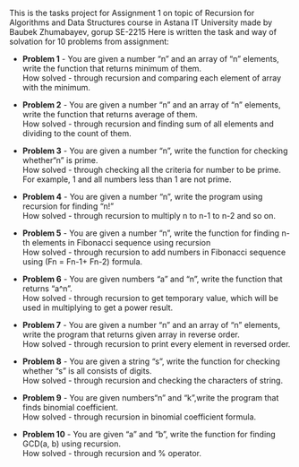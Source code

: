 This is the tasks project for Assignment 1 on topic of Recursion for Algorithms and Data Structures course in Astana IT University made by Baubek Zhumabayev, gorup SE-2215
Here is written the task and way of solvation for 10 problems from assignment:

* **Problem 1** - You are given a number “n” and an array of “n” elements,
write the function that returns minimum of them.    
How solved - through recursion and comparing each element of array with the minimum.


* **Problem 2** - You are given a number “n” and an array of “n” elements,
write the function that returns average of them.    
How solved - through recursion and finding sum of all elements and dividing to the count of them.


* **Problem 3** - You are given a number “n”, write the function for checking
whether“n” is prime.    
How solved - through checking all the criteria for number to be prime. For example, 1 and all numbers less than 1 are not prime.


* **Problem 4** - You are given a number “n”, write the program using recursion for
finding “n!”    
How solved - through recursion to multiply n to n-1 to n-2 and so on.


* **Problem 5** - You are given a number “n”, write the function for finding n-th
elements in Fibonacci sequence using recursion  
How solved - through recursion to add numbers in Fibonacci sequence using (Fn = Fn-1+ Fn-2) formula.


* **Problem 6** - You are given numbers “a” and “n”, write the function that
returns “a^n”.      
How solved - through recursion to get temporary value, which will be used in multiplying to get a power result.


* **Problem 7** - You are given a number “n” and an array of “n” elements,
write the program that returns given array in reverse order.    
How solved - through recursion to print every element in reversed order.


* **Problem 8** - You are given a string “s”, write the function for checking
whether “s” is all consists of digits.  
How solved - through recursion and checking the characters of string.


* **Problem 9** - You are given numbers“n” and “k”,write the program that
finds binomial coefficient.     
How solved - through recursion in binomial coefficient formula.


* **Problem 10** - You are given “a” and “b”, write the function for finding
GCD(a, b) using recursion.  
How solved - through recursion and % operator.  